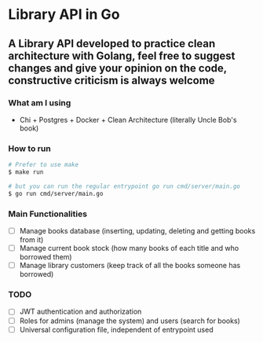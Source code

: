 # Library API in Go

A Library API developed to practice clean architecture with Golang, feel free to suggest changes and give your opinion on the code, constructive criticism is always welcome
--- 
### What am I using
 - Chi + Postgres + Docker + Clean Architecture (literally Uncle Bob's book)

### How to run
```sh
# Prefer to use make
$ make run

# but you can run the regular entrypoint go run cmd/server/main.go
$ go run cmd/server/main.go
```

### Main Functionalities
 - [ ] Manage books database (inserting, updating, deleting and getting books from it)
 - [ ] Manage current book stock (how many books of each title and who borrowed them)
 - [ ] Manage library customers (keep track of all the books someone has borrowed)

### TODO 
 - [ ] JWT authentication and authorization
 - [ ] Roles for admins (manage the system) and users (search for books)
 - [ ] Universal configuration file, independent of entrypoint used
